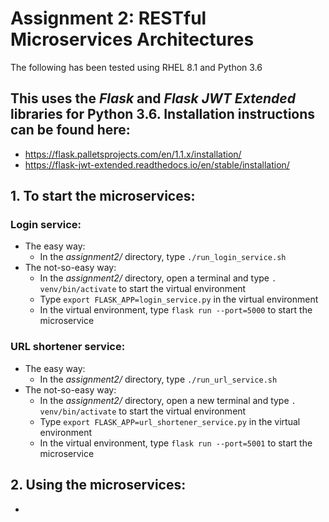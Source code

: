 # Assignment 2: RESTful Microservices Architectures

The following has been tested using RHEL 8.1 and Python 3.6

## This uses the _Flask_ and _Flask JWT Extended_ libraries for Python 3.6. Installation instructions can be found here:
- https://flask.palletsprojects.com/en/1.1.x/installation/
- https://flask-jwt-extended.readthedocs.io/en/stable/installation/

## 1. To start the microservices:
### Login service:
- The easy way:
    - In the _assignment2/_ directory, type `./run_login_service.sh`
- The not-so-easy way:
    - In the _assignment2/_ directory, open a terminal and type `. venv/bin/activate` to start the virtual environment
    - Type `export FLASK_APP=login_service.py` in the virtual environment
    - In the virtual environment, type `flask run --port=5000` to start the microservice

### URL shortener service:
- The easy way:
    - In the _assignment2/_ directory, type `./run_url_service.sh`
- The not-so-easy way:
    - In the _assignment2/_ directory, open a new terminal and type `. venv/bin/activate` to start the virtual environment
    - Type `export FLASK_APP=url_shortener_service.py` in the virtual environment
    - In the virtual environment, type `flask run --port=5001` to start the microservice

## 2. Using the microservices:
- 